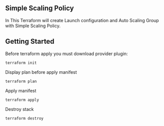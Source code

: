 ## Simple Scaling Policy
In This Terraform will create Launch configuration and Auto Scaling Group with Simple Scaling Policy.


## Getting Started

Before terraform apply you must download provider plugin:

```
terraform init
```

Display plan before apply manifest
```
terraform plan
```

Apply manifest
```
terraform apply
```

Destroy stack
```
terraform destroy
```
